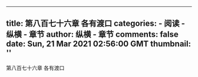 
---
title: 第八百七十六章 各有渡口
categories: 
    - 阅读
    - 纵横 - 章节
author: 纵横 - 章节
comments: false
date: Sun, 21 Mar 2021 02:56:00 GMT
thumbnail: ''
---

<div>   
第八百七十六章 各有渡口  
</div>
            